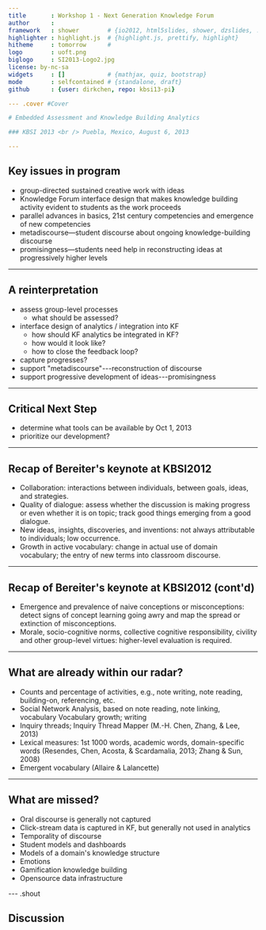 ```yaml
---
title       : Workshop 1 - Next Generation Knowledge Forum
author      : 
framework   : shower        # {io2012, html5slides, shower, dzslides, ...}
highlighter : highlight.js  # {highlight.js, prettify, highlight}
hitheme     : tomorrow      # 
logo        : uoft.png
biglogo     : SI2013-Logo2.jpg
license: by-nc-sa
widgets     : []            # {mathjax, quiz, bootstrap}
mode        : selfcontained # {standalone, draft}
github      : {user: dirkchen, repo: kbsi13-pi}

--- .cover #Cover

# Embedded Assessment and Knowledge Building Analytics

### KBSI 2013 <br /> Puebla, Mexico, August 6, 2013

---
```


## Key issues in program

- group-directed sustained creative work with ideas
- Knowledge Forum interface design that makes knowledge building activity evident to students as the work proceeds
- parallel advances in basics, 21st century competencies and emergence of new competencies 
- metadiscourse—student discourse about ongoing knowledge-building discourse
- promisingness—students need help in reconstructing ideas at progressively higher levels

---

## A reinterpretation

- assess group-level processes
  - what should be assessed?
- interface design of analytics / integration into KF
  - how should KF analytics be integrated in KF?
  - how would it look like?
  - how to close the feedback loop?
- capture progresses?
- support "metadiscourse"---reconstruction of discourse
- support progressive development of ideas---promisingness

---

## Critical Next Step

- determine what tools can be available by Oct 1, 2013
- prioritize our development?

---

## Recap of Bereiter's keynote at KBSI2012

- Collaboration: interactions between individuals, between goals, ideas, and strategies.
- Quality of dialogue: assess whether the discussion is making progress or even whether it is on topic; track good things emerging from a good dialogue.
- New ideas, insights, discoveries, and inventions: not always attributable to individuals; low occurrence. 
- Growth in active vocabulary: change in actual use of domain vocabulary; the entry of new terms into classroom discourse.

---

## Recap of Bereiter's keynote at KBSI2012 (cont'd)

- Emergence and prevalence of naive conceptions or misconceptions: detect signs of concept learning going awry and map the spread or extinction of misconceptions. 
- Morale, socio-cognitive norms, collective cognitive responsibility, civility and other group-level virtues: higher-level evaluation is required.

---

## What are already within our radar?

- Counts and percentage of activities, e.g., note writing, note reading, building-on, referencing, etc.
- Social Network Analysis, based on note reading, note linking, vocabulary
Vocabulary growth; writing
- Inquiry threads; Inquiry Thread Mapper (M.-H. Chen, Zhang, & Lee, 2013)
- Lexical measures: 1st 1000 words, academic words, domain-specific words (Resendes, Chen, Acosta, & Scardamalia, 2013; Zhang & Sun, 2008)
- Emergent vocabulary (Allaire & Lalancette)

---

## What are missed?

- Oral discourse is generally not captured
- Click-stream data is captured in KF, but generally not used in analytics
- Temporality of discourse
- Student models and dashboards
- Models of a domain's knowledge structure
- Emotions
- Gamification knowledge building
- Opensource data infrastructure

--- .shout

## Discussion
